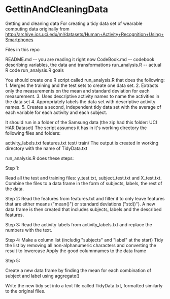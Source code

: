 # GettinAndCleaningData

Getting and cleaning data
For creating a tidy data set of wearable computing data originally from http://archive.ics.uci.edu/ml/datasets/Human+Activity+Recognition+Using+Smartphones

Files in this repo

README.md -- you are reading it right now
CodeBook.md -- codebook describing variables, the data and transformations
run_analysis.R -- actual R code
run_analysis.R goals

You should create one R script called run_analysis.R that does the following: 1. Merges the training and the test sets to create one data set. 2. Extracts only the measurements on the mean and standard deviation for each measurement. 3. Uses descriptive activity names to name the activities in the data set 4. Appropriately labels the data set with descriptive activity names. 5. Creates a second, independent tidy data set with the average of each variable for each activity and each subject.

It should run in a folder of the Samsung data (the zip had this folder: UCI HAR Dataset) The script assumes it has in it's working directory the following files and folders:

activity_labels.txt
features.txt
test/
train/
The output is created in working directory with the name of TidyData.txt


run_analysis.R does these steps:

Step 1:

Read all the test and training files: y_test.txt, subject_test.txt and X_test.txt.
Combine the files to a data frame in the form of subjects, labels, the rest of the data.

Step 2:
Read the features from features.txt and filter it to only leave features that are either means ("mean()") or standard deviations ("std()"). 
A new data frame is then created that includes subjects, labels and the described features.

Step 3:
Read the activity labels from activity_labels.txt and replace the numbers with the text.

Step 4:
Make a column list (includig "subjects" and "label" at the start)
Tidy the list by removing all non-alphanumeric characters and converting the result to lowercase
Apply the good columnnames to the data frame

Step 5:

Create a new data frame by finding the mean for each combination of subject and label using aggregate() 

Write the new tidy set into a text file called TidyData.txt, formatted similarly to the original files.
